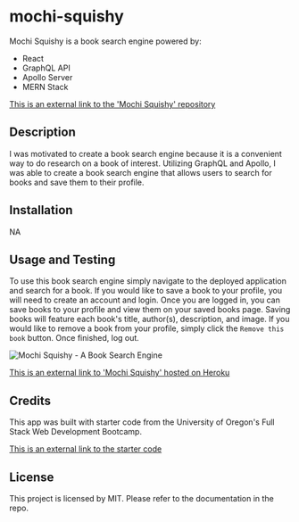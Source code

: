 # mochi-squishy

Mochi Squishy is a book search engine powered by:

- React
- GraphQL API
- Apollo Server
- MERN Stack

[This is an external link to the 'Mochi Squishy' repository](https://github.com/rhodemc/mochi-squishy)

## Description

I was motivated to create a book search engine because it is a convenient way to do research on a book of interest. Utilizing GraphQL and Apollo, I was able to create a book search engine that allows users to search for books and save them to their profile.

## Installation

NA

## Usage and Testing

To use this book search engine simply navigate to the deployed application and search for a book. If you would like to save a book to your profile, you will need to create an account and login. Once you are logged in, you can save books to your profile and view them on your saved books page. Saving books will feature each book's title, author(s), description, and image. If you would like to remove a book from your profile, simply click the `Remove this book` button. Once finished, log out. 

![Mochi Squishy - A Book Search Engine](./src/assets/images/mochi-squishy.png)

[This is an external link to 'Mochi Squishy' hosted on Heroku](https://mochi-squishy-1a96e6205d2a.herokuapp.com/)

## Credits

This app was built with starter code from the University of Oregon's Full Stack Web Development Bootcamp.

[This is an external link to the starter code](https://github.com/coding-boot-camp/solid-broccoli)

## License

This project is licensed by MIT. Please refer to the documentation in the repo.
